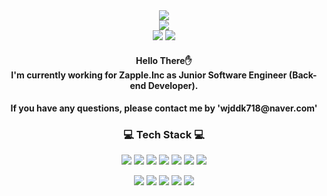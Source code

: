 <div class="header" align="center">
  <img src="https://capsule-render.vercel.app/api?type=wave&color=e5c7f0&height=300&section=header&text=Welcome!&fontSize=90&desc=Jung-Ah's%20Github%20Page&descSize=30&descAlignY=70" />
</div>

<div class='social-div' align="center">
<a href="https://hits.seeyoufarm.com"><img src="https://hits.seeyoufarm.com/api/count/incr/badge.svg?url=https%3A%2F%2Fgithub.com%2FJung-Ah-C&count_bg=%2379C83D&title_bg=%23555555&icon=&icon_color=%23E7E7E7&title=hits&edge_flat=false"/></a>
  <br/>
  <!-- Tistory Blog -->
  <a href="https://wjddk718.tistory.com/" target="_blank"><img src="https://img.shields.io/badge/JungAh's%20Blog-09B3AF?style=for-the-badge&logo=Storyblok&logoColor=white"></a>
  <!-- LinkedIn -->
  <a href="https://www.linkedin.com/in/jungah-choi-729b06196/" target="_blank"><img src="https://img.shields.io/badge/LinkedIn-0A66C2?style=for-the-badge&logo=LinkedIn&logoColor=white"></a>
</div>

<!-- 간단한 자기 소개 -->
<h4 align="center">Hello There✋<br/> I'm currently working for Zapple.Inc as Junior Software Engineer (Back-end Developer).</h4>
<h4 align="center">If you have any questions, please contact me by 'wjddk718@naver.com'</h4>

<!-- 기술 스택 -->
<h3 align="center">💻 Tech Stack 💻</h3>
<!-- 백엔드 -->
<p align="center">
  <img src="https://img.shields.io/badge/Java-007396?style=for-the-badge&logo=Java&logoColor=white">
  <img src="https://img.shields.io/badge/Spring-6DB33F?style=for-the-badge&logo=Spring&logoColor=white">
  <img src="https://img.shields.io/badge/Spring Boot-6DB33F?style=for-the-badge&logo=Spring Boot&logoColor=white">
  <img src="https://img.shields.io/badge/MySQL-4479A1?style=for-the-badge&logo=MySQL&logoColor=white">
  <img src="https://img.shields.io/badge/Git-F05032?style=for-the-badge&logo=Git&logoColor=white">
  <img src="https://img.shields.io/badge/Linux-FCC624?style=for-the-badge&logo=Linux&logoColor=white">
  <img src="https://img.shields.io/badge/AWS-232F3E?style=for-the-badge&logo=Amazon AWS&logoColor=white">
</p>
<!-- 프론트엔드 -->
<p align="center">
  <img src="https://img.shields.io/badge/HTML-E34F26?style=for-the-badge&logo=HTML5&logoColor=white">
  <img src="https://img.shields.io/badge/CSS-1572B6?style=for-the-badge&logo=CSS3&logoColor=white">
  <img src="https://img.shields.io/badge/JavaScript-F7DF1E?style=for-the-badge&logo=JavaScript&logoColor=white">
  <img src="https://img.shields.io/badge/React.js-61DAFB?style=for-the-badge&logo=React&logoColor=white">
  <img src="https://img.shields.io/badge/Vue.js-4FC08D?style=for-the-badge&logo=Vue.js&logoColor=white">
</p>

<!-- Github Stats -->
<!-- ![Jung-Ah-C's github stats](https://github-readme-stats.vercel.app/api?username=Jung-Ah-C&show_icons=true) -->
